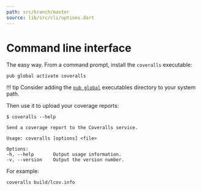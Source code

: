 ```yaml
---
path: src/branch/master
source: lib/src/cli/options.dart
---
```


# Command line interface
The easy way. From a command prompt, install the `coveralls` executable:

``` shell
pub global activate coveralls
```
!!! tip
	Consider adding the [`pub global`](https://dart.dev/tools/pub/cmd/pub-global) executables directory to your system path.

Then use it to upload your coverage reports:

``` shell
$ coveralls --help

Send a coverage report to the Coveralls service.

Usage: coveralls [options] <file>

Options:
-h, --help       Output usage information.
-v, --version    Output the version number.
```

For example:

``` shell
coveralls build/lcov.info
```
